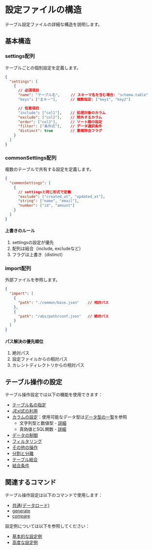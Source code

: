 # 設定ファイルの構造

テーブル設定ファイルの詳細な構造を説明します。

## 基本構造

### settings配列
テーブルごとの個別設定を定義します。

```json
{
  "settings": [
    {
      // 必須項目
      "name": "テーブル名",     // スキーマ名を含む場合: "schema.table"
      "keys": ["主キー"],      // 複数指定: ["key1", "key2"]

      // 任意項目
      "include": ["col1"],    // 処理対象のカラム
      "exclude": ["col2"],    // 除外するカラム
      "order": ["col3"],      // ソート順の指定
      "filter": ["条件式"],    // データ選択条件
      "distinct": true        // 重複除去フラグ
    }
  ]
}
```

### commonSettings配列
複数のテーブルで共有する設定を定義します。

```json
{
  "commonSettings": [
    {
      // settingsと同じ形式で定義
      "exclude": ["created_at", "updated_at"],
      "string": ["name", "email"],
      "number": ["id", "amount"]
    }
  ]
}
```

#### 上書きのルール
1. settingsの設定が優先
2. 配列は結合（include, excludeなど）
3. フラグは上書き（distinct）

### import配列
外部ファイルを参照します。

```json
{
  "import": [
    {
      "path": "./common/base.json"    // 相対パス
    },
    {
      "path": "/abs/path/conf.json"   // 絶対パス
    }
  ]
}
```

#### パス解決の優先順位
1. 絶対パス
2. 設定ファイルからの相対パス
3. カレントディレクトリからの相対パス

## テーブル操作の設定

テーブル操作設定では以下の機能を使用できます：
- [テーブル名の指定](tables/01-table-names.md)
- [JExl式の利用](tables/02-jexl-expressions.md)
- [カラムの設定](tables/03-column-settings.md)：使用可能なデータ型は[データ型の一覧](tables/types/01-data-types.md)を参照
  - 文字列型と数値型 - [詳細](tables/types/02-string-number.md)
  - 真偽値とSQL関数 - [詳細](tables/types/03-boolean-sql.md)
- [データの制御](tables/04-data-control.md)
- [フィルタリング](tables/05-filtering.md)
- [その他の操作](tables/06-operations.md)
- [分割と分離](tables/07-split-separate.md)
- [テーブル結合](tables/08-table-join.md)
- [結合条件](tables/09-join-conditions.md)

## 関連するコマンド
テーブル操作設定は以下のコマンドで使用します：
- [共通(データロード)](command/01-load.md)
- [generate](command/02-generate.md)
- [compare](command/03-compare.md)

設定例については以下を参照してください：
- [基本的な設定例](02-examples.md)
- [高度な設定例](03-advanced-examples.md)